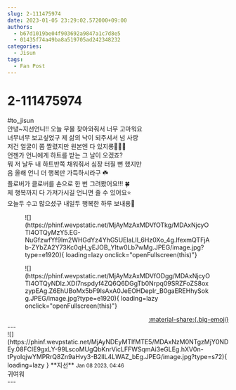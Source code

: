 ```yaml
---
slug: 2-111475974
date: 2023-01-05 23:29:02.572000+09:00
authors:
  - b67d1019be04f903692a9847a1c7d8e5
  - 01435f74a49ba8a519705ad242348232
categories:
  - Jisun
tags:
  - Fan Post
---
```


# 2-111475974

<div class="post-container" markdown="1">
<div class="content-container md-sidebar__scrollwrap" markdown="1">

\#to_jisun <br>안녕~지선언니!! 오늘 무물 찾아와줘서 너무 고마워요<br>너무너무 보고싶었구 제 삶의 낙이 되주셔서 넘 사랑<br>저건 얼굴이 쫌 짤렸지만 원본엔 다 있지롱🖤🖤🖤<br>언젠가 언니에게 하트를 받는 그 날이 오겠죠?<br>뭐 저 날두 내 하트반쪽 채워줘서 심장 터질 뻔 했지만<br>음 올해 언니 더 행복만 가득하시라구 ☘️<br>플로버가 클로버를 손으로 한 번 그려봤어요!!! 🍀<br>제 행복까지 다 가져가시길 언니면 줄 수 있어요⭐️<br>오늘두 수고 많으셨구 내일두 행복한 하루 보내용🖤
<figure markdown="1">
![](https://phinf.wevpstatic.net/MjAyMzAxMDVfOTkg/MDAxNjcyOTI4OTQyMzY5.EG-NuGfzwfYf9Im2WHGdYz4YhG5UElaLIl_6Hz0Xo_4g.IfexmQTFjAb-ZYbZA2Y73Kc0qH_yEJOB_YItw0Lb7wMg.JPEG/image.jpg?type=e1920){ loading=lazy onclick="openFullscreen(this)"}
</figure>

<figure markdown="1">
![](https://phinf.wevpstatic.net/MjAyMzAxMDVfODgg/MDAxNjcyOTI4OTQyNDIz.XDI7nspdyf4ZQ6Q6DGgTb0Nrpq09SRZFoZS8oxzypEAg.Z6EhUBoMx5bF9IsAxA0JeEOHDepIr_B0gaEREHhySokg.JPEG/image.jpg?type=e1920){ loading=lazy onclick="openFullscreen(this)"}
</figure>


</div>
</div>

<div style="text-align: right;" markdown="1">
<a href="https://weverse.io/fromis9/fanpost/2-111475974" style="text-align: right;">:material-share:{.big-emoji}</a>
</div>
---

<div class="comments-container md-sidebar__scrollwrap" markdown="1">
<div class="comment" markdown="1">
<div class='id-container' markdown="1">
![](https://phinf.wevpstatic.net/MjAyNDEyMTlfMTE5/MDAxNzM0NTgzMjY0NDEy.08FClE9gxLY-99LscoMUgQbKnrVicLFFWSqmAi3eGLEg.hXV0n-tPyoIqjwYMPRrQ8Zn9aHvy3-B2llL4LWAZ_bEg.JPEG/image.jpg?type=s72){ loading=lazy }
**<span class="artist">지선</span>** <small>Jan 08 2023, 04:46</small><br>
</div>
<div class='comment-body' markdown="1">
귀여워
</div>
</div>
</div>
---
